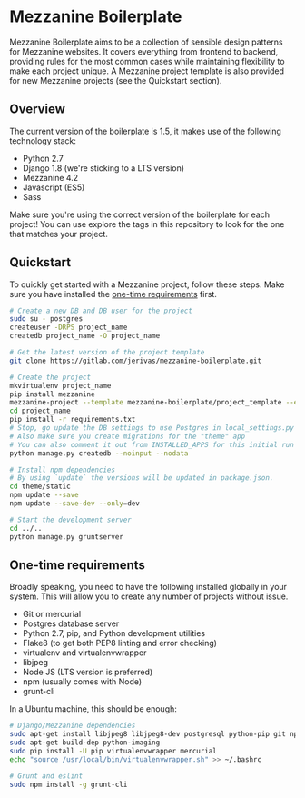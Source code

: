 # Mezzanine Boilerplate

Mezzanine Boilerplate aims to be a collection of sensible design patterns for
Mezzanine websites. It covers everything from frontend to backend, providing
rules for the most common cases while maintaining flexibility to make each
project unique. A Mezzanine project template is also provided for new Mezzanine
projects (see the Quickstart section).

## Overview

The current version of the boilerplate is 1.5, it makes use of the following
technology stack:

- Python 2.7
- Django 1.8 (we're sticking to a LTS version)
- Mezzanine 4.2
- Javascript (ES5)
- Sass

Make sure you're using the correct version of the boilerplate for each project!
You can use explore the tags in this repository to look for the one that
matches your project.

## Quickstart

To quickly get started with a Mezzanine project, follow these steps. Make sure
you have installed the [one-time requirements] first.

```bash
# Create a new DB and DB user for the project
sudo su - postgres
createuser -DRPS project_name
createdb project_name -O project_name

# Get the latest version of the project template
git clone https://gitlab.com/jerivas/mezzanine-boilerplate.git

# Create the project
mkvirtualenv project_name
pip install mezzanine
mezzanine-project --template mezzanine-boilerplate/project_template --extension py,json,md,sublime-project project_name
cd project_name
pip install -r requirements.txt
# Stop, go update the DB settings to use Postgres in local_settings.py
# Also make sure you create migrations for the "theme" app
# You can also comment it out from INSTALLED_APPS for this initial run
python manage.py createdb --noinput --nodata

# Install npm dependencies
# By using `update` the versions will be updated in package.json.
cd theme/static
npm update --save
npm update --save-dev --only=dev

# Start the development server
cd ../..
python manage.py gruntserver
```

## One-time requirements

Broadly speaking, you need to have the following installed globally in your
system. This will allow you to create any number of projects without issue.

- Git or mercurial
- Postgres database server
- Python 2.7, pip, and Python development utilities
- Flake8 (to get both PEP8 linting and error checking)
- virtualenv and virtualenvwrapper
- libjpeg
- Node JS (LTS version is preferred)
- npm (usually comes with Node)
- grunt-cli

In a Ubuntu machine, this should be enough:

```bash
# Django/Mezzanine dependencies
sudo apt-get install libjpeg8 libjpeg8-dev postgresql python-pip git npm
sudo apt-get build-dep python-imaging
sudo pip install -U pip virtualenvwrapper mercurial
echo "source /usr/local/bin/virtualenvwrapper.sh" >> ~/.bashrc

# Grunt and eslint
sudo npm install -g grunt-cli
```

[one-time requirements]: #one-time-requirements
